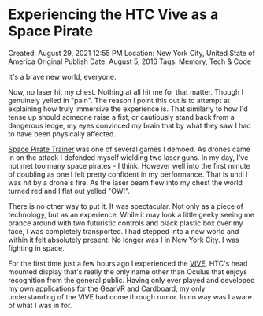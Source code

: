 # Experiencing the HTC Vive as a Space Pirate

Created: August 29, 2021 12:55 PM
Location: New York City, United State of America
Original Publish Date: August 5, 2016
Tags: Memory, Tech & Code

It's a brave new world, everyone.

Now, no laser hit my chest. Nothing at all hit me for that matter. Though I genuinely yelled in "pain". The reason I point this out is to attempt at explaining how truly immersive the experience is. That similarly to how I'd tense up should someone raise a fist, or cautiously stand back from a dangerous ledge, my eyes convinced my brain that by what they saw I had to have been physically affected.

[Space Pirate Trainer](http://store.steampowered.com/app/418650/) was one of several games I demoed. As drones came in on the attack I defended myself wielding two laser guns. In my day, I've not met too many space pirates - I think. However well into the first minute of doubling as one I felt pretty confident in my performance. That is until I was hit by a drone's fire. As the laser beam flew into my chest the world turned red and I flat out yelled "OW!".

There is no other way to put it. It was spectacular. Not only as a piece of technology, but as an experience. While it may look a little geeky seeing me prance around with two futuristic controls and black plastic box over my face, I was completely transported. I had stepped into a new world and within it felt absolutely present. No longer was I in New York City. I was fighting in space.

For the first time just a few hours ago I experienced the [VIVE](http://www.htcvive.com/us/). HTC's head mounted display that's really the only name other than Oculus that enjoys recognition from the general public. Having only ever played and developed my own applications for the GearVR and Cardboard, my only understanding of the VIVE had come through rumor. In no way was I aware of what I was in for.